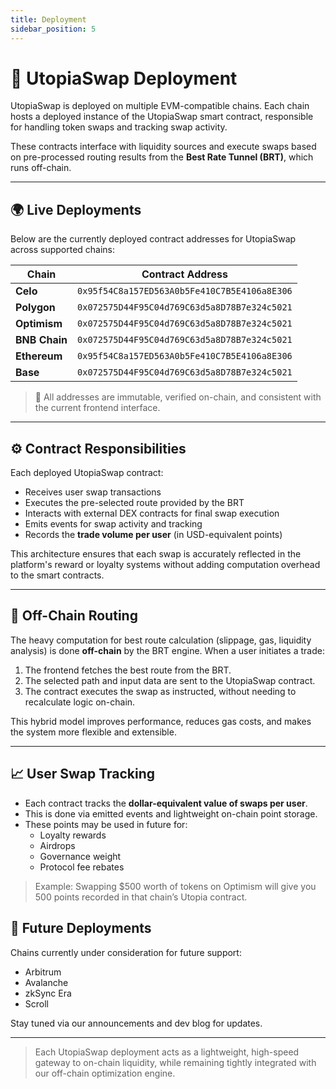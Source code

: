 ```yaml
---
title: Deployment
sidebar_position: 5
---
```


# 🚀 UtopiaSwap Deployment

UtopiaSwap is deployed on multiple EVM-compatible chains. Each chain hosts a deployed instance of the UtopiaSwap smart contract, responsible for handling token swaps and tracking swap activity.

These contracts interface with liquidity sources and execute swaps based on pre-processed routing results from the **Best Rate Tunnel (BRT)**, which runs off-chain.

---

## 🌍 Live Deployments

Below are the currently deployed contract addresses for UtopiaSwap across supported chains:

| Chain       | Contract Address                                   |
|-------------|----------------------------------------------------|
| **Celo**    | `0x95f54C8a157ED563A0b5Fe410C7B5E4106a8E306`        |
| **Polygon** | `0x072575D44F95C04d769C63d5a8D78B7e324c5021`        |
| **Optimism**| `0x072575D44F95C04d769C63d5a8D78B7e324c5021`        |
| **BNB Chain**| `0x072575D44F95C04d769C63d5a8D78B7e324c5021`       |
| **Ethereum**| `0x95f54C8a157ED563A0b5Fe410C7B5E4106a8E306`        |
| **Base**    | `0x072575D44F95C04d769C63d5a8D78B7e324c5021`        |

> 🔐 All addresses are immutable, verified on-chain, and consistent with the current frontend interface.

---

## ⚙️ Contract Responsibilities

Each deployed UtopiaSwap contract:

- Receives user swap transactions
- Executes the pre-selected route provided by the BRT
- Interacts with external DEX contracts for final swap execution
- Emits events for swap activity and tracking
- Records the **trade volume per user** (in USD-equivalent points)

This architecture ensures that each swap is accurately reflected in the platform's reward or loyalty systems without adding computation overhead to the smart contracts.

---

## 🧠 Off-Chain Routing

The heavy computation for best route calculation (slippage, gas, liquidity analysis) is done **off-chain** by the BRT engine. When a user initiates a trade:

1. The frontend fetches the best route from the BRT.
2. The selected path and input data are sent to the UtopiaSwap contract.
3. The contract executes the swap as instructed, without needing to recalculate logic on-chain.

This hybrid model improves performance, reduces gas costs, and makes the system more flexible and extensible.

---

## 📈 User Swap Tracking

- Each contract tracks the **dollar-equivalent value of swaps per user**.
- This is done via emitted events and lightweight on-chain point storage.
- These points may be used in future for:
  - Loyalty rewards
  - Airdrops
  - Governance weight
  - Protocol fee rebates

> Example: Swapping $500 worth of tokens on Optimism will give you 500 points recorded in that chain’s Utopia contract.

## 🧱 Future Deployments

Chains currently under consideration for future support:

- Arbitrum
- Avalanche
- zkSync Era
- Scroll

Stay tuned via our announcements and dev blog for updates.

---

> Each UtopiaSwap deployment acts as a lightweight, high-speed gateway to on-chain liquidity, while remaining tightly integrated with our off-chain optimization engine.

